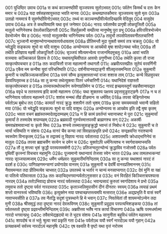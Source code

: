 001  युधिष्ठिर उवाच
001a स कथं काञ्चनष्ठीवी सृञ्जयस्य सुतोऽभवत्
001c पर्वतेन किमर्थं च दत्तः केन ममार च
002a यदा वर्षसहस्रायुस्तदा भवति मानवः
002c कथमप्राप्तकौमारः सृञ्जयस्य सुतो मृतः
003a उताहो नाममात्रं वै सुवर्णष्ठीविनोऽभवत्
003c तथ्यं वा काञ्चनष्ठीवीत्येतदिच्छामि वेदितुम्
004  वासुदेव उवाच
004a अत्र ते कथयिष्यामि यथा वृत्तं जनेश्वर
004c नारदः पर्वतश्चैव प्रागृषी लोकपूजितौ
005a मातुलो भागिनेयश्च देवलोकादिहागतौ
005c विहर्तुकामौ सम्प्रीत्या मानुष्येषु पुरा प्रभू
006a हविःपवित्रभोज्येन देवभोज्येन चैव ह
006c नारदो मातुलश्चैव भागिनेयश्च पर्वतः
007a तावुभौ तपसोपेताववनीतलचारिणौ
007c भुञ्जानौ मानुषान्भोगान्यथावत्पर्यधावताम्
008a प्रीतिमन्तौ मुदा युक्तौ समयं तत्र चक्रतुः
008c यो भवेद्धृदि सङ्कल्पः शुभो वा यदि वाशुभः
008e अन्योन्यस्य स आख्येयो मृषा शापोऽन्यथा भवेत्
009a तौ तथेति प्रतिज्ञाय महर्षी लोकपूजितौ
009c सृञ्जयं श्वैत्यमभ्येत्य राजानमिदमूचतुः
010a आवां भवति वत्स्यावः कञ्चित्कालं हिताय ते
010c यथावत्पृथिवीपाल आवयोः प्रगुणीभव
010e तथेति कृत्वा तौ राजा सत्कृत्योपचचार ह
011a ततः कदाचित्तौ राजा महात्मानौ तथागतौ
011c अब्रवीत्परमप्रीतः सुतेयं वरवर्णिनी
012a एकैव मम कन्यैषा युवां परिचरिष्यति
012c दर्शनीयानवद्याङ्गी शीलवृत्तसमन्विता
012e सुकुमारी कुमारी च पद्मकिञ्जल्कसन्निभा
013a परमं सौम्य इत्युक्तस्ताभ्यां राजा शशास ताम्
013c कन्ये विप्रावुपचर देववत्पितृवच्च ह
014a सा तु कन्या तथेत्युक्त्वा पितरं धर्मचारिणी
014c यथानिदेशं राज्ञस्तौ सत्कृत्योपचचार ह
015a तस्यास्तथोपचारेण रूपेणाप्रतिमेन च
015c नारदं हृच्छयस्तूर्णं सहसैवान्वपद्यत
016a ववृधे च ततस्तस्य हृदि कामो महात्मनः
016c यथा शुक्लस्य पक्षस्य प्रवृत्तावुडुराट्छनैः
017a न च तं भागिनेयाय पर्वताय महात्मने
017c शशंस मन्मथं तीव्रं व्रीडमानः स धर्मवित्
018a तपसा चेङ्गितेनाथ पर्वतोऽथ बुबोध तत्
018c कामार्तं नारदं क्रुद्धः शशापैनं ततो भृशम्
019a कृत्वा समयमव्यग्रो भवान्वै सहितो मया
019c यो भवेद्धृदि सङ्कल्पः शुभो वा यदि वाशुभः
020a अन्योन्यस्य स आख्येय इति तद्वै मृषा कृतम्
020c भवता वचनं ब्रह्मंस्तस्मादेतद्वदाम्यहम्
021a न हि कामं प्रवर्तन्तं भवानाचष्ट मे पुरा
021c सुकुमार्यां कुमार्यां ते तस्मादेष शपाम्यहम्
022a ब्रह्मवादी गुरुर्यस्मात्तपस्वी ब्राह्मणश्च सन्
022c अकार्षीः समयभ्रंशमावाभ्यां यः कृतो मिथः
023a शप्स्ये तस्मात्सुसङ्क्रुद्धो भवन्तं तं निबोध मे
023c सुकुमारी च ते भार्या भविष्यति न संशयः
024a वानरं चैव कन्या त्वां विवाहात्प्रभृति प्रभो
024c सन्द्रक्ष्यन्ति नराश्चान्ये स्वरूपेण विनाकृतम्
025a स तद्वाक्यं तु विज्ञाय नारदः पर्वतात्तदा
025c अशपत्तमपि क्रोधाद्भागिनेयं स मातुलः
026a तपसा ब्रह्मचर्येण सत्येन च दमेन च
026c युक्तोऽपि धर्मनित्यश्च न स्वर्गवासमाप्स्यसि
027a तौ तु शप्त्वा भृशं क्रुद्धौ परस्परममर्षणौ
027c प्रतिजग्मतुरन्योन्यं क्रुद्धाविव गजोत्तमौ
028a पर्वतः पृथिवीं कृत्स्नां विचचार महामुनिः
028c पूज्यमानो यथान्यायं तेजसा स्वेन भारत
029a अथ तामलभत्कन्यां नारदः सृञ्जयात्मजाम्
029c धर्मेण धर्मप्रवरः सुकुमारीमनिन्दिताम्
030a सा तु कन्या यथाशापं नारदं तं ददर्श ह
030c पाणिग्रहणमन्त्राणां प्रयोगादेव वानरम्
031a सुकुमारी च देवर्षिं वानरप्रतिमाननम्
031c नैवावमन्यत तदा प्रीतिमत्येव चाभवत्
032a उपतस्थे च भर्तारं न चान्यं मनसाप्यगात्
032c देवं मुनिं वा यक्षं वा पतित्वे पतिवत्सला
033a ततः कदाचिद्भगवान्पर्वतोऽनुससार ह
033c वनं विरहितं किञ्चित्तत्रापश्यत्स नारदम्
034a ततोऽभिवाद्य प्रोवाच नारदं पर्वतस्तदा
034c भवान्प्रसादं कुरुतां स्वर्गादेशाय मे प्रभो
035a तमुवाच ततो दृष्ट्वा पर्वतं नारदस्तदा
035c कृताञ्जलिमुपासीनं दीनं दीनतरः स्वयम्
036a त्वयाहं प्रथमं शप्तो वानरस्त्वं भविष्यसि
036c इत्युक्तेन मया पश्चाच्छप्तस्त्वमपि मत्सरात्
036e अद्यप्रभृति वै वासं स्वर्गे नावाप्स्यसीति ह
037a तव नैतद्धि सदृशं पुत्रस्थाने हि मे भवान्
037c निवर्तयेतां तौ शापमन्योऽन्येन तदा मुनी
038a श्रीसमृद्धं तदा दृष्ट्वा नारदं देवरूपिणम्
038c सुकुमारी प्रदुद्राव परपत्यभिशङ्कया
039a तां पर्वतस्ततो दृष्ट्वा प्रद्रवन्तीमनिन्दिताम्
039c अब्रवीत्तव भर्तैष नात्र कार्या विचारणा
040a ऋषिः परमधर्मात्मा नारदो भगवान्प्रभुः
040c तवैवाभेद्यहृदयो मा ते भूदत्र संशयः
041a सानुनीता बहुविधं पर्वतेन महात्मना
041c शापदोषं च तं भर्तुः श्रुत्वा स्वां प्रकृतिं गता
041e पर्वतोऽथ ययौ स्वर्गं नारदोऽथ ययौ गृहान्
042a प्रत्यक्षकर्मा सर्वस्य नारदोऽयं महानृषिः
042c एष वक्ष्यति वै पृष्टो यथा वृत्तं नरोत्तम

